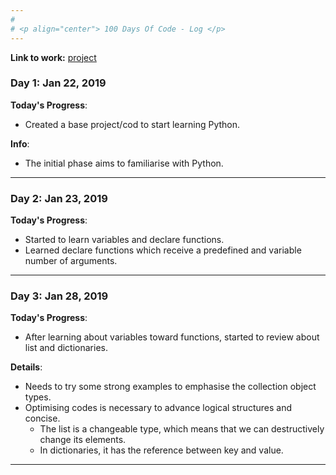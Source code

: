 ```yaml
---
#
# <p align="center"> 100 Days Of Code - Log </p>
---
```


**Link to work:**
[project](https://github.com/jessicaboatto/python_introduction)

### Day 1: Jan 22, 2019

**Today's Progress**:
- Created a base project/cod to start learning Python.

**Info**:
- The initial phase aims to familiarise with Python.

---


### Day 2: Jan 23, 2019

**Today's Progress**:
- Started to learn variables and declare functions.
- Learned declare functions which receive a predefined and variable number of arguments.

---

### Day 3: Jan 28, 2019

**Today's Progress**:
- After learning about variables toward functions, started to review about list and dictionaries.

**Details**:
- Needs to try some strong examples to emphasise the collection object types.
- Optimising codes is necessary to advance logical structures and concise.
  - The list is a changeable type, which means that we can destructively change its elements. 
  - In dictionaries, it has the reference between key and value.

---
